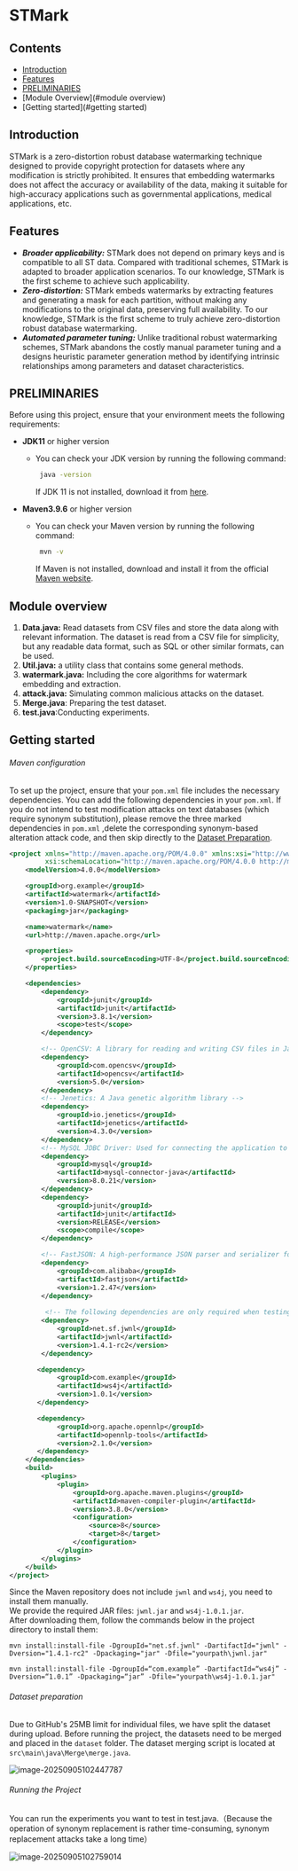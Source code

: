 # STMark

## Contents

- [Introduction](#introduction)
- [Features](#features)
- [PRELIMINARIES](#preliminaries)
- [Module Overview](#module overview)
- [Getting started](#getting started)

## Introduction

STMark is a zero-distortion robust database watermarking technique designed to provide copyright protection for datasets where any modification is strictly prohibited. It ensures that embedding watermarks does not affect the accuracy or availability of the data, making it suitable for high-accuracy applications such as governmental applications, medical applications, etc.

## Features

- ***Broader applicability:*** STMark does not depend on primary keys and is compatible to all ST data. Compared with traditional schemes, STMark is adapted to broader application scenarios. To our knowledge, STMark is the first scheme to achieve such applicability.
- ***Zero-distortion:*** STMark embeds watermarks by extracting features and generating a mask for each partition, without making any modifications to the original data,  preserving full availability.  To our knowledge, STMark is the first scheme to truly achieve zero-distortion robust database watermarking.
- ***Automated parameter tuning:*** Unlike traditional robust watermarking schemes, STMark abandons the costly manual parameter tuning and a designs heuristic parameter generation method by identifying intrinsic relationships among parameters and dataset characteristics.

## PRELIMINARIES

Before using this project, ensure that your environment meets the following requirements:

- **JDK11** or higher version

  - You can check your JDK version by running the following command:

    ```bash
     java -version
    ```

    If JDK 11 is not installed, download it from [here](https://www.oracle.com/java/technologies/downloads/#java11).

- **Maven3.9.6** or higher version

  - You can check your Maven version by running the following command:

    ```bash
     mvn -v
    ```

    If Maven is not installed, download and install it from the official [Maven website](https://maven.apache.org/download.cgi).

## Module overview

1. **Data.java:** Read datasets from CSV files and store the data along with relevant information. The dataset is read from a CSV file for simplicity, but any readable data format, such as SQL or other similar formats, can be used.
2. **Util.java:** a utility class that contains some general methods.
3. **watermark.java:** Including the core algorithms for watermark embedding and extraction.
4. **attack.java:** Simulating common malicious attacks on the dataset.
5. **Merge.java**: Preparing the test dataset.
6. **test.java**:Conducting experiments.



## Getting started

###### Maven configuration

To set up the project, ensure that your `pom.xml` file includes the necessary dependencies.  You can add the following dependencies in your `pom.xml`. If you do not intend to test modification attacks on text databases (which require synonym substitution), please remove the three marked dependencies in `pom.xml` ,delete the corresponding synonym-based alteration attack code, and then skip directly to the [Dataset Preparation](#dataset-preparation).



```pom.xml
<project xmlns="http://maven.apache.org/POM/4.0.0" xmlns:xsi="http://www.w3.org/2001/XMLSchema-instance"
         xsi:schemaLocation="http://maven.apache.org/POM/4.0.0 http://maven.apache.org/xsd/maven-4.0.0.xsd">
    <modelVersion>4.0.0</modelVersion>

    <groupId>org.example</groupId>
    <artifactId>watermark</artifactId>
    <version>1.0-SNAPSHOT</version>
    <packaging>jar</packaging>

    <name>watermark</name>
    <url>http://maven.apache.org</url>

    <properties>
        <project.build.sourceEncoding>UTF-8</project.build.sourceEncoding>
    </properties>

    <dependencies>
        <dependency>
            <groupId>junit</groupId>
            <artifactId>junit</artifactId>
            <version>3.8.1</version>
            <scope>test</scope>
        </dependency>

        <!-- OpenCSV: A library for reading and writing CSV files in Java -->
        <dependency>
            <groupId>com.opencsv</groupId>
            <artifactId>opencsv</artifactId>
            <version>5.0</version>
        </dependency>
        <!-- Jenetics: A Java genetic algorithm library -->
        <dependency>
            <groupId>io.jenetics</groupId>
            <artifactId>jenetics</artifactId>
            <version>4.3.0</version>
        </dependency>
        <!-- MySQL JDBC Driver: Used for connecting the application to a MySQL database -->
        <dependency>
            <groupId>mysql</groupId>
            <artifactId>mysql-connector-java</artifactId>
            <version>8.0.21</version>
        </dependency>
        <dependency>
            <groupId>junit</groupId>
            <artifactId>junit</artifactId>
            <version>RELEASE</version>
            <scope>compile</scope>
        </dependency>

        <!-- FastJSON: A high-performance JSON parser and serializer for Java -->
        <dependency>
            <groupId>com.alibaba</groupId>
            <artifactId>fastjson</artifactId>
            <version>1.2.47</version>
        </dependency>
        
         <!-- The following dependencies are only required when testing on text-based datasets. -->
        <dependency>
            <groupId>net.sf.jwnl</groupId>
            <artifactId>jwnl</artifactId>
            <version>1.4.1-rc2</version>
        </dependency>

       <dependency>
            <groupId>com.example</groupId>
            <artifactId>ws4j</artifactId>
            <version>1.0.1</version>
       </dependency>

       <dependency>
            <groupId>org.apache.opennlp</groupId>
            <artifactId>opennlp-tools</artifactId>
            <version>2.1.0</version>
       </dependency>
    </dependencies>
    <build>
        <plugins>
            <plugin>
                <groupId>org.apache.maven.plugins</groupId>
                <artifactId>maven-compiler-plugin</artifactId>
                <version>3.8.0</version>
                <configuration>
                    <source>8</source>
                    <target>8</target>
                </configuration>
            </plugin>
        </plugins>
    </build>
</project>
```

Since the Maven repository does not include `jwnl` and `ws4j`, you need to install them manually.  
We provide the required JAR files: `jwnl.jar` and `ws4j-1.0.1.jar`.  
After downloading them, follow the commands below in the project directory to install them:

```
mvn install:install-file -DgroupId="net.sf.jwnl" -DartifactId="jwnl" -Dversion="1.4.1-rc2" -Dpackaging="jar" -Dfile="yourpath\jwnl.jar"
```

```
mvn install:install-file -DgroupId=“com.example” -DartifactId=“ws4j” -Dversion=“1.0.1” -Dpackaging=“jar” -Dfile="yourpath\ws4j-1.0.1.jar"
```



###### Dataset preparation

Due to GitHub's 25MB limit for individual files, we have split the dataset during upload. Before running the project, the datasets need to be merged and placed in the `dataset` folder. The dataset merging script is located at `src\main\java\Merge\merge.java`.

![image-20250905102447787](img\1.png)





###### Running the Project

You can run the experiments you want to test in test.java.（Because the operation of synonym replacement is rather time-consuming, synonym replacement attacks take a long time）

![image-20250905102759014](img\2.png)



